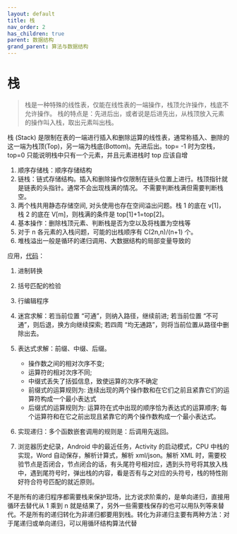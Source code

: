 ```yaml
---
layout: default
title: 栈
nav_order: 2
has_children: true
parent: 数据结构
grand_parent: 算法与数据结构
---
```


# 栈

> 栈是一种特殊的线性表，仅能在线性表的一端操作，栈顶允许操作，栈底不允许操作。 栈的特点是：先进后出，或者说是后进先出，从栈顶放入元素的操作叫入栈，取出元素叫出栈。

栈 (Stack) 是限制在表的一端进行插入和删除运算的线性表，通常称插入、删除的这一端为栈顶(Top)，另一端为栈底(Bottom)。先进后出。top= -1 时为空栈，top=0 只能说明栈中只有一个元素，并且元素进栈时 top 应该自增

1.  顺序存储栈：顺序存储结构
2.  链栈：链式存储结构。插入和删除操作仅限制在链头位置上进行。栈顶指针就是链表的头指针。通常不会出现栈满的情况。 不需要判断栈满但需要判断栈空。
3.  两个栈共用静态存储空间, 对头使用也存在空间溢出问题。栈 1 的底在 v[1]，栈 2 的底在 V[m]，则栈满的条件是 top[1]+1=top[2]。
4.  基本操作：删除栈顶元素、判断栈是否为空以及将栈置为空栈等
5.  对于 n 各元素的入栈问题，可能的出栈顺序有 C(2n,n)/(n+1) 个。
6.  堆栈溢出一般是循环的递归调用、大数据结构的局部变量导致的

应用，[代码](https://github.com/Jack-Lee-Hiter/AlgorithmsByPython/blob/master/Stack.py)：

1.  进制转换
2.  括号匹配的检验
3.  行编辑程序
4.  迷宫求解：若当前位置 “可通”，则纳入路径，继续前进; 若当前位置 “不可通”，则后退，换方向继续探索; 若四周 “均无通路”，则将当前位置从路径中删除出去。
5.  表达式求解：前缀、中缀、后缀。

    *   操作数之间的相对次序不变;
    *   运算符的相对次序不同;
    *   中缀式丢失了括弧信息，致使运算的次序不确定
    *   前缀式的运算规则为: 连续出现的两个操作数和在它们之前且紧靠它们的运算符构成一个最小表达式
    *   后缀式的运算规则为: 运算符在式中出现的顺序恰为表达式的运算顺序; 每个运算符和在它之前出现且紧靠它的两个操作数构成一个最小表达式。
6.  实现递归：多个函数嵌套调用的规则是：后调用先返回。
7.  浏览器历史纪录，Android 中的最近任务，Activity 的启动模式，CPU 中栈的实现，Word 自动保存，解析计算式，解析 xml/json。解析 XML 时，需要校验节点是否闭合，节点闭合的话，有头尾符号相对应，遇到头符号将其放入栈中，遇到尾符号时，弹出栈的内容，看是否有与之对应的头符号，栈的特性刚好符合符号匹配的就近原则。

不是所有的递归程序都需要栈来保护现场，比方说求阶乘的，是单向递归，直接用循环去替代从 1 乘到 n 就是结果了，另外一些需要栈保存的也可以用队列等来替代。不是所有的递归转化为非递归都要用到栈。转化为非递归主要有两种方法：对于尾递归或单向递归，可以用循环结构算法代替